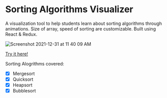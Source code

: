# Sorting Algorithms Visualizer

A visualization tool to help students learn about sorting algorithms through animations. Size of array, speed of sorting are customizable. Built using React & Redux.

![Screenshot 2021-12-31 at 11 40 09 AM](https://user-images.githubusercontent.com/76540550/147801920-55bd8be3-ae69-4cd9-ab90-d0db61d25d0a.png)

[Try it here!](https://amzhy.github.io/sorting-visualizer/)

Sorting Alogrithms covered:

- [x] Mergesort
- [x] Quicksort
- [x] Heapsort
- [x] Bubblesort
